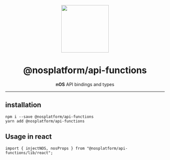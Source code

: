 <p align="center">
  <img src="https://avatars0.githubusercontent.com/u/36414779?s=200&v=4" width="150px" height="auto" />
</p>

<h1 align="center">@nosplatform/api-functions</h1>
<p align="center">
  <strong>nOS</strong> API bindings and types
</p>

---

## installation
```
npm i --save @nosplatform/api-functions
yarn add @nosplatform/api-functions
```

## Usage in react
```
import { injectNOS, nosProps } from "@nosplatform/api-functions/lib/react";
```
